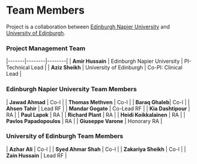 # Team Members

Project is a collaboration between [Edinburgh Napier University](https://www.napier.ac.uk/) and [University of Edinburgh](https://www.ed.ac.uk/).

### Project Management Team

|-------|--------|--------|
| **Amir Hussain** | Edinburgh Napier University | PI-Technical Lead |
| **Aziz Sheikh** | University of Edinburgh | Co-PI: Clinical Lead |

### Edinburgh Napier University Team Members

| **Jawad Ahmad** | Co-I |
| **Thomas Methven** | Co-I |
| **Baraq Ghaleb**| Co-I | 
| **Ahsen Tahir** | Lead RF |
| **Mandar Gogate** | Co-Lead RF |
| **Kia Dashtipour** | RA |
| **Paul Lapok** | RA |
| **Richard Plant** | RA |
| **Heidi Koikkalainen** | RA |
| **Pavlos Papadopoulos** | RA |
| **Giuseppe Varone** | Honorary RA |

### University of Edinburgh Team Members

| **Azhar Ali** | Co-I |
| **Syed Ahmar Shah** | Co-I |
| **Zakariya Sheikh** | Co-I |
| **Zain Hussain** | Lead RF |
